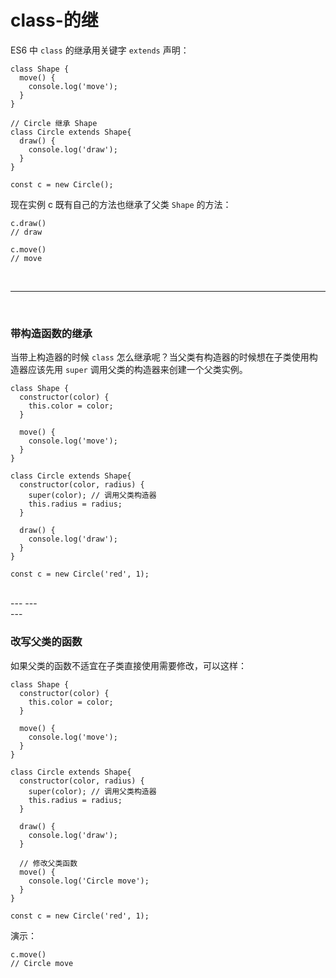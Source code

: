 # class-的继

ES6 中 ``class`` 的继承用关键字 ``extends`` 声明：

```
class Shape {
  move() {
    console.log('move');
  }
}

// Circle 继承 Shape
class Circle extends Shape{
  draw() {
    console.log('draw');
  }
}

const c = new Circle();
```

现在实例 c 既有自己的方法也继承了父类 ``Shape`` 的方法：
```
c.draw()
// draw

c.move()
// move
```


<br>
<hr>
<br>


### 带构造函数的继承

当带上构造器的时候 ``class`` 怎么继承呢？当父类有构造器的时候想在子类使用构造器应该先用 ``super`` 调用父类的构造器来创建一个父类实例。

```
class Shape {
  constructor(color) {
    this.color = color;
  }

  move() {
    console.log('move');
  }
}

class Circle extends Shape{
  constructor(color, radius) {
    super(color); // 调用父类构造器
    this.radius = radius;
  }

  draw() {
    console.log('draw');
  }
}

const c = new Circle('red', 1);
```

<br>
---
---
<br>
---

### 改写父类的函数

如果父类的函数不适宜在子类直接使用需要修改，可以这样：

```
class Shape {
  constructor(color) {
    this.color = color;
  }

  move() {
    console.log('move');
  }
}

class Circle extends Shape{
  constructor(color, radius) {
    super(color); // 调用父类构造器
    this.radius = radius;
  }

  draw() {
    console.log('draw');
  }

  // 修改父类函数
  move() {
    console.log('Circle move');
  }
}

const c = new Circle('red', 1);
```

演示：
```
c.move()
// Circle move
```
